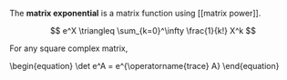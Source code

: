 The **matrix exponential** is a matrix function using [[matrix power]].

$$
e^X \triangleq \sum_{k=0}^\infty \frac{1}{k!} X^k
$$

For any square complex matrix,

\begin{equation}
\det e^A = e^{\operatorname{trace} A}
\end{equation}